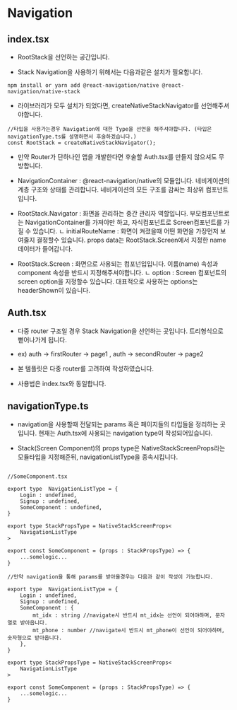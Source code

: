 # Navigation

## index.tsx
- RootStack을 선언하는 공간입니다.

- Stack Navigation을 사용하기 위해서는 다음과같은 설치가 필요합니다.

```
npm install or yarn add @react-navigation/native @react-navigation/native-stack

```

- 라이브러리가 모두 설치가 되었다면, createNativeStackNavigator를 선언해주셔야합니다.


```
//타입을 사용가는경우 Navigation에 대한 Type을 선언을 해주셔야합니다. (타입은 navigationType.ts를 설명하면서 후술하겠습니다.)
const RootStack = createNativeStackNavigator();

```
- 만약 Router가 단하나인 앱을 개발한다면 후술할 Auth.tsx를 만들지 않으셔도 무방합니다.

- NavigationContainer : @react-navigation/native의 모듈입니다. 네비게이션의 계층 구조와 상태를 관리합니다. 네비게이션의 모든 구조를 감싸는 최상위 컴포넌트 입니다.


- RootStack.Navigator : 화면을 관리하는 중간 관리자 역할입니다. 부모컴포넌트로는 NavigationContainer를 가져야만 하고, 자식컴포넌트로 Screen컴포넌트를 가질 수 있습니다.
ㄴ initialRouteName : 화면이 켜졌을때 어떤 화면을 가장먼저 보여줄지 결정할수 있습니다. props data는 RootStack.Screen에서 지정한 name 데이터가 들어갑니다.

- RootStack.Screen : 화면으로 사용되는 컴포넌입입니다. 이름(name) 속성과 component 속성을 반드시 지정해주셔야합니다.
ㄴ option : Screen 컴포넌트의 screen option을 지정할수 있습니다. 대표적으로 사용하는 options는 headerShown이 있습니다.

## Auth.tsx
- 다중 router 구조일 경우 Stack Navigation을 선언하는 곳입니다. 트리형식으로 뻗어나가게 됩니다.

- ex) auth -> firstRouter -> page1 , auth -> secondRouter -> page2

- 본 템플릿은 다중 router를 고려하여 작성하였습니다.

- 사용법은 index.tsx와 동일합니다.


## navigationType.ts
- navigation을 사용할때 전달되는 params 혹은 페이지들의 타입들을 정리하는 곳입니다. 현재는 Auth.tsx에 사용되는 navigation type이 작성되어있습니다.


- Stack(Screen Component)의 props type은 NativeStackScreenProps라는 모듈타입을 지정해준뒤, navigationListType을 종속시킵니다.
```

//SomeComponent.tsx

export type  NavigationListType = {
    Login : undefined,
    Signup : undefined,
    SomeComponent : undefined,
}

export type StackPropsType = NativeStackScreenProps<
    NavigationListType
>

export const SomeComponent = (props : StackPropsType) => {
    ...somelogic...
}

//만약 navigation을 통해 params를 받아올경우는 다음과 같이 작성이 가능합니다.

export type  NavigationListType = {
    Login : undefined,
    Signup : undefined,
    SomeComponent : {
        mt_idx : string //navigate시 반드시 mt_idx는 선언이 되어야하며, 문자열로 받아옵니다.
        mt_phone : number //navigate시 반드시 mt_phone이 선언이 되어야하며, 숫자형으로 받아옵니다.
    },
}

export type StackPropsType = NativeStackScreenProps<
    NavigationListType
>

export const SomeComponent = (props : StackPropsType) => {
    ...somelogic...
}

```
